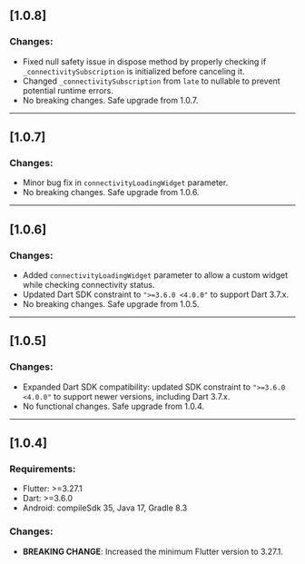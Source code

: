 ## [1.0.8]

### Changes:
- Fixed null safety issue in dispose method by properly checking if `_connectivitySubscription` is initialized before canceling it.
- Changed `_connectivitySubscription` from `late` to nullable to prevent potential runtime errors.
- No breaking changes. Safe upgrade from 1.0.7.

---

## [1.0.7]

### Changes:
- Minor bug fix in `connectivityLoadingWidget` parameter.
- No breaking changes. Safe upgrade from 1.0.6.

---

## [1.0.6]

### Changes:
- Added `connectivityLoadingWidget` parameter to allow a custom widget while checking connectivity status.
- Updated Dart SDK constraint to `">=3.6.0 <4.0.0"` to support Dart 3.7.x.
- No breaking changes. Safe upgrade from 1.0.5.

---

## [1.0.5]
### Changes:
- Expanded Dart SDK compatibility: updated SDK constraint to `">=3.6.0 <4.0.0"` to support newer versions, including Dart 3.7.x.
- No functional changes. Safe upgrade from 1.0.4.

---

## [1.0.4]

### Requirements:
- Flutter: >=3.27.1
- Dart: >=3.6.0
- Android: compileSdk 35, Java 17, Gradle 8.3

### Changes:
- **BREAKING CHANGE**: Increased the minimum Flutter version to 3.27.1.
